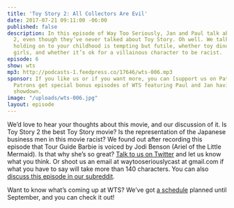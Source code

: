```yaml
---
title: 'Toy Story 2: All Collectors Are Evil'
date: 2017-07-21 09:11:00 -06:00
published: false
description: In this episode of Way Too Seriously, Jan and Paul talk about Toy Story
  2, even though they’ve never talked about Toy Story. Oh well. We talk about why
  holding on to your childhood is tempting but futile, whether toy dinosaurs can be
  girls, and whether it’s ok for a villainous character to be racist.
episode: 6
show: wts
mp3: http://podcasts-1.feedpress.co/17646/wts-006.mp3
sponsor: If you like us or if you want more, you can [support us on Patreon](https://www.patreon.com/clockworkscast)!
  Patrons get special bonus episodes of WTS featuring Paul and Jan having a trivia
  showdown.
image: "/uploads/wts-006.jpg"
layout: episode
---
```


We’d love to hear your thoughts about this movie, and our discussion of it. Is Toy Story 2 the best Toy Story movie? Is the representation of the Japanese business men in this movie racist? We found out after recording this episode that Tour Guide Barbie is voiced by Jodi Benson (Ariel of the Little Mermaid). Is that why she’s so great?  [Talk to us on Twitter](http://www.twitter.com/wtscast) and let us know what you think. Or shoot us an email at waytooseriouslycast at gmail.com if what you have to say will take more than 140 characters. You can also [discuss this episode in our subreddit](https://www.reddit.com/r/Goodstuff_fm/comments/6op0b5/way_too_seriously_6_toy_story_2_all_collectors/).

Want to know what’s coming up at WTS? We’ve got [a schedule](https://docs.google.com/document/d/1f6fvTgbzQOCUD_potL6mWClmSC3D2cOBgKz36OwSC68/edit?usp=sharing) planned until September, and you can check it out!
